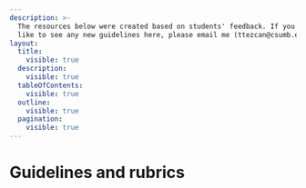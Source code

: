 ```yaml
---
description: >-
  The resources below were created based on students' feedback. If you would
  like to see any new guidelines here, please email me (ttezcan@csumb.edu)
layout:
  title:
    visible: true
  description:
    visible: true
  tableOfContents:
    visible: true
  outline:
    visible: true
  pagination:
    visible: true
---
```


# Guidelines and rubrics

